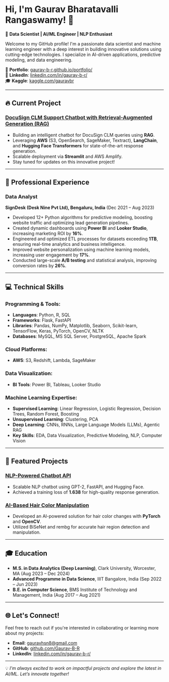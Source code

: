# Hi, I'm Gaurav Bharatavalli Rangaswamy! 👋  
🚀 **Data Scientist | AI/ML Engineer | NLP Enthusiast**

Welcome to my GitHub profile! I'm a passionate data scientist and machine learning engineer with a deep interest in building innovative solutions using cutting-edge technologies. I specialize in AI-driven applications, predictive modeling, and data engineering. 

🌟 **Portfolio**: [gaurav-b-r.github.io/portfolio/](https://gaurav-b-r.github.io/portfolio/)  
💼 **LinkedIn**: [linkedin.com/in/gaurav-b-r/](https://www.linkedin.com/in/gaurav-b-r/)  
🎓 **Kaggle**: [kaggle.com/gauravbr](https://www.kaggle.com/gauravbr)  

---

## 🔥 Current Project
### [DocuSign CLM Support Chatbot with Retrieval-Augmented Generation (RAG)](https://github.com/Gaurav-B-R/docusign-clm-chatbot-rag)
- Building an intelligent chatbot for DocuSign CLM queries using **RAG**.
- Leveraging **AWS** (S3, OpenSearch, SageMaker, Textract), **LangChain**, and **Hugging Face Transformers** for state-of-the-art response generation.
- Scalable deployment via **Streamlit** and AWS Amplify.
- Stay tuned for updates on this innovative project!

---

## 💼 Professional Experience
### **Data Analyst**  
**SignDesk (Desk Nine Pvt Ltd), Bengaluru, India** (Dec 2021 – Aug 2023)
- Developed 12+ Python algorithms for predictive modeling, boosting website traffic and optimizing lead generation pipelines.
- Created dynamic dashboards using **Power BI** and **Looker Studio**, increasing marketing ROI by **16%**.
- Engineered and optimized ETL processes for datasets exceeding **1TB**, ensuring real-time analytics and business intelligence.
- Improved website personalization using machine learning models, increasing user engagement by **17%**.
- Conducted large-scale **A/B testing** and statistical analysis, improving conversion rates by **26%**.

---

## 💻 Technical Skills
### Programming & Tools:
- **Languages**: Python, R, SQL
- **Frameworks**: Flask, FastAPI
- **Libraries**: Pandas, NumPy, Matplotlib, Seaborn, Scikit-learn, TensorFlow, Keras, PyTorch, OpenCV, NLTK
- **Databases**: MySQL, MS SQL Server, PostgreSQL, Apache Spark

### Cloud Platforms:
- **AWS**: S3, Redshift, Lambda, SageMaker

### Data Visualization:
- **BI Tools**: Power BI, Tableau, Looker Studio

### Machine Learning Expertise:
- **Supervised Learning**: Linear Regression, Logistic Regression, Decision Trees, Random Forest, Boosting
- **Unsupervised Learning**: Clustering, PCA
- **Deep Learning**: CNNs, RNNs, Large Language Models (LLMs), Agentic RAG
- **Key Skills**: EDA, Data Visualization, Predictive Modeling, NLP, Computer Vision

---

## 🌟 Featured Projects
### [NLP-Powered Chatbot API](https://github.com/Gaurav-B-R/Clark_SPS_NLP_Chatbot)
- Scalable NLP chatbot using GPT-2, FastAPI, and Hugging Face.
- Achieved a training loss of **1.638** for high-quality response generation.

### [AI-Based Hair Color Manipulation](https://github.com/Gaurav-B-R/AI-Hair-Color-Manipulation-PyTorch-OpenCV-Rembg)
- Developed an AI-powered solution for hair color changes with **PyTorch** and **OpenCV**.
- Utilized BiSeNet and rembg for accurate hair region detection and manipulation.

---

## 🎓 Education
- **M.S. in Data Analytics (Deep Learning)**, Clark University, Worcester, MA (Aug 2023 – Dec 2024)
- **Advanced Programme in Data Science**, IIIT Bangalore, India (Sep 2022 – Jun 2023)
- **B.E. in Computer Science**, BMS Institute of Technology and Management, India (Aug 2017 – Aug 2021)

---

## 🌐 Let's Connect!
Feel free to reach out if you're interested in collaborating or learning more about my projects:
- **Email**: gauravhsn8@gmail.com  
- **GitHub**: [github.com/Gaurav-B-R](https://github.com/Gaurav-B-R)  
- **LinkedIn**: [linkedin.com/in/gaurav-b-r/](https://www.linkedin.com/in/gaurav-b-r/)  

---

💡 *I’m always excited to work on impactful projects and explore the latest in AI/ML. Let’s innovate together!*
